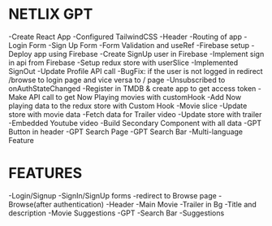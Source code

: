 # NETLIX GPT

-Create React App
-Configured TailwindCSS
-Header
-Routing of app
-Login Form
-Sign Up Form
-Form Validation and useRef
-Firebase setup
-Deploy app using Firebase
-Create SignUp user in Firebase
-Implement sign in api from Firebase
-Setup redux store with userSlice
-Implemented SignOut
-Update Profile API call
-BugFix: if the user is not logged in redirect /browse to login page and vice versa to / page
-Unsubscribed to onAuthStateChanged
-Register in TMDB & create app to get access token
-Make API call to get Now Playing movies with customHook
-Add Now playing data to the redux store with Custom Hook
-Movie slice
-Update store with movie data
-Fetch data for Trailer video
-Update store with trailer
-Embedded Youtube video
-Build Secondary Component with all data 
-GPT Button in header
-GPT Search Page
-GPT Search Bar
-Multi-language Feature



# FEATURES
-Login/Signup
    -SignIn/SignUp forms
    -redirect to Browse page
-Browse(after authentication)
    -Header
    -Main Movie
        -Trailer in Bg
        -Title and description
        -Movie Suggestions
-GPT
    -Search Bar
    -Suggestions